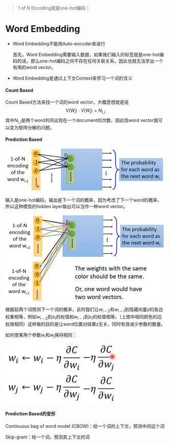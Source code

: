 > 1 of N Encoding就是one-hot编码；

# Word Embedding

- Word Embedding不能用Auto-encoder来进行

  首先，Word Embedding需要输入数据，如果我们输入的标签就是one-hot编码的话，那么one-hot编码之间不存在任何关联关系，因此也就无法学出一个有用的word vector。

- Word Embedding是通过上下文Context来学习一个词的含义

#### Count Based

Count Based方法来找一个词的word vector，大概思想就是说
$$
V(W_i)\cdot V(W_j)=N_{i,j}
$$
其中$N_{i,j}$是两个word共同出现在一个document的次数，因此找word vector就可以变为矩阵分解的问题。

#### Prediction Based

![image-20210717203640571](./images/image35.png)

输入是one-hot编码，输出是下一个词的概率，因为考虑了下一个word的概率，所以这种模型的hidden layer输出可以当作一种word vector。

![image-20210717205152589](./images/image36.png)

根据前两个词预测下一个词的概率，此时我们让$w_{i-2}$和$w_{i-1}$到隐藏向量$z$的各边权重相等，例如$w_{i-2}$到$z_1$的权值和$w_{i-1}$到$z_1$的权值相等。（上图中相同颜色的边权值相同）这样做的目的是让word位置对结果$z$无关，同时有效减少参数的数量。

如何使某两个参数$w_i$和$w_j$保持相同：

![image-20210717205711136](./images/image37.png)

#### Prediction Based的变形

Continuous bag of word model (CBOW)：给一个词的上下文，预测中间这个词

Skip-gram：给一个词，预测其上下文的词

